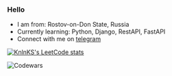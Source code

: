 ### Hello
- I am from: Rostov-on-Don State, Russia
- Currently learning: Python, Django, RestAPI, FastAPI
- Connect with me on [telegram](https://t.me/mchtcl)
  
[![KnlnKS's LeetCode stats](https://leetcode-stats-six.vercel.app/?username=synthematik&theme=dark)](https://github.com/KnlnKS/leetcode-stats)

![Codewars](https://github.r2v.ch/codewars?user=synthematik&theme=gradient)

